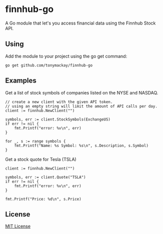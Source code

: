 # finnhub-go
A Go module that let's you access financial data using the Finnhub Stock API.

## Using
Add the module to your project using the go get command:

```
go get github.com/tonymackay/finnhub-go
```

## Examples
Get a list of stock symbols of companies listed on the NYSE and NASDAQ.

```
// create a new client with the given API token.
// using an empty string will limit the amount of API calls per day.
client := finnhub.NewClient("")

symbols, err := client.StockSymbols(ExchangeUS)
if err != nil {
    fmt.Printf("error: %v\n", err)
}

for _, s := range symbols {
    fmt.Printf("Name: %s Symbol: %s\n", s.Description, s.Symbol)
}
```

Get a stock quote for Tesla (TSLA)

```
client := finnhub.NewClient("")

symbols, err := client.Quote("TSLA")
if err != nil {
    fmt.Printf("error: %v\n", err)
}

fmt.Printf("Price: %d\n", s.Price)
```

## License
[MIT License](LICENSE)